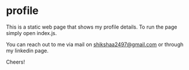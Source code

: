 # profile
This is a static web page that shows my profile details. To run the page simply open index.js.

You can reach out to me via mail on shikshaa2497@gmail.com or through my linkedin page.

Cheers!
